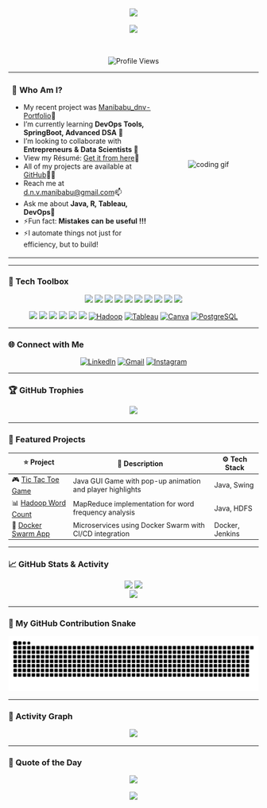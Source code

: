<!-- 🌈 Stylish and Interactive GitHub Profile README for Manibabu DNV -->
<img src="https://user-images.githubusercontent.com/74038190/212284115-f47cd8ff-2ffb-4b04-b5bf-4d1c14c0247f.gif" width="100%" height="1" align="center" />
<!-- Name Badge -->
<p align="center">
  <img src="https://img.shields.io/badge/Hey%20I'm%20Manibabu%20DNV-✨-blueviolet?style=for-the-badge&logo=github&logoColor=white" />
</p>

<!-- Typing SVG Animation -->
<p align="center">
  <img src="https://github.com/manibabu-dnv/manibabu-dnv/blob/main/download.svg" />
</p>
<img src="https://user-images.githubusercontent.com/74038190/212284115-f47cd8ff-2ffb-4b04-b5bf-4d1c14c0247f.gif" width="100%" height="1" align="center" />
<!-- Profile View Counter -->
<p align="center">
  <img src="https://komarev.com/ghpvc/?username=manibabu-dnv&label=Profile%20Views&color=2ECf49&style=flat" alt="Profile Views" width="120" height="20" />
</p>


<table>
  <tr>
    <!-- Text Column -->
    <td width="60%" valign="top">
      <h3>🚀 Who Am I?</h3>
      <ul>
        <li> My recent project was <a href="https://github.com/manibabu-dnv/manibabu-dnv">Manibabu_dnv-Portfolio</a>🔭</li>
      <li> I’m currently learning <b> DevOps Tools, SpringBoot, Advanced DSA 🌱</b></li>
      <li> I’m looking to collaborate with <b> Entrepreneurs & Data Scientists 👯</b></li>
         <li> View my Résumé: <a href="https://5bc15fbc-58d2-4bac-a63c-71481c9ef482.filesusr.com/ugd/3b9637_f36554aa2a4f4b47992f4c840ffda698.pdf"> Get it from here</a>📄</li>
      <li> All of my projects are available at <a href="https://github.com/Satish-970">GitHub</a>👨‍💻</li>
      <!---<li>📝 I regularly write articles on <a href="https://satishportfolio.blogspot.com/">My Blog</a></li>--->
      <li> Reach me at <a href="mailto:d.n.v.manibabu@gmail.com">d.n.v.manibabu@gmail.com</a>📫</li>
        <li>Ask me about <b>Java, R, Tableau, DevOps💬</b></li>
      <li>⚡Fun fact: <b>Mistakes can be useful !!!</b></li>
      <li>⚡I automate things not just for efficiency, but to build!</li>
      </ul>
    </td>
    <!-- GIF Column -->
    <td width="40%" align="center">
      <img src="https://media.giphy.com/media/qgQUggAC3Pfv687qPC/giphy.gif" width="100%" height="260" alt="coding gif" />
    </td>
  </tr>
</table>

---

### 🧰 Tech Toolbox

<p align="center">
  <a href="https://en.wikipedia.org/wiki/Java_(programming_language)" target="_blank"><img src="https://skillicons.dev/icons?i=java" /></a>
  <a href="https://en.wikipedia.org/wiki/Python_(programming_language)" target="_blank"><img src="https://skillicons.dev/icons?i=python" /></a>
  <a href="https://en.wikipedia.org/wiki/C%2B%2B" target="_blank"><img src="https://skillicons.dev/icons?i=cpp" /></a>
  <a href="https://en.wikipedia.org/wiki/HTML" target="_blank"><img src="https://skillicons.dev/icons?i=html" /></a>
  <a href="https://en.wikipedia.org/wiki/CSS" target="_blank"><img src="https://skillicons.dev/icons?i=css" /></a>
  <a href="https://en.wikipedia.org/wiki/MySQL" target="_blank"><img src="https://skillicons.dev/icons?i=mysql" /></a>
  <a href="https://en.wikipedia.org/wiki/Git" target="_blank"><img src="https://skillicons.dev/icons?i=git" /></a>
  <a href="https://en.wikipedia.org/wiki/Docker_(software)" target="_blank"><img src="https://skillicons.dev/icons?i=docker" /></a>
  <a href="https://en.wikipedia.org/wiki/Kubernetes" target="_blank"><img src="https://skillicons.dev/icons?i=kubernetes" /></a>
  <a href="https://en.wikipedia.org/wiki/Linux" target="_blank"><img src="https://skillicons.dev/icons?i=linux" /></a>
</p>

<p align="center">
  <a href="https://en.wikipedia.org/wiki/Visual_Studio_Code" target="_blank"><img src="https://skillicons.dev/icons?i=vscode" /></a>
  <a href="https://en.wikipedia.org/wiki/Eclipse_(software)" target="_blank"><img src="https://skillicons.dev/icons?i=eclipse" /></a>
  <a href="https://en.wikipedia.org/wiki/GitHub" target="_blank"><img src="https://skillicons.dev/icons?i=github" /></a>
  <a href="https://en.wikipedia.org/wiki/Figma_(software)" target="_blank"><img src="https://skillicons.dev/icons?i=figma" /></a>
  <a href="https://en.wikipedia.org/wiki/Adobe_Photoshop" target="_blank"><img src="https://skillicons.dev/icons?i=photoshop" /></a>
  <a href="https://en.wikipedia.org/wiki/Jenkins_(software)" target="_blank"><img src="https://skillicons.dev/icons?i=jenkins" /></a>
  <a href="https://en.wikipedia.org/wiki/Apache_Hadoop" target="_blank"><img src="https://cdn.jsdelivr.net/gh/devicons/devicon/icons/hadoop/hadoop-original.svg" width="48" height="48" alt="Hadoop" /></a>
  <a href="https://en.wikipedia.org/wiki/Tableau_Software" target="_blank"><img src="https://img.icons8.com/color/48/000000/tableau-software.png" width="48" height="48" alt="Tableau" /></a>
  <a href="https://en.wikipedia.org/wiki/Canva" target="_blank"><img src="https://img.icons8.com/color/48/000000/canva.png" width="48" height="48" alt="Canva" /></a>
  <a href="https://en.wikipedia.org/wiki/PostgreSQL" target="_blank"><img src="https://cdn.jsdelivr.net/gh/devicons/devicon/icons/postgresql/postgresql-original.svg" width="48" height="48" alt="PostgreSQL" /></a>
</p>

---

### 🌐 Connect with Me

<p align="center">
  <a href="https://linkedin.com/in/manibabu-dnv" target="_blank"><img src="https://img.icons8.com/color/48/000000/linkedin.png" width="70" alt="LinkedIn" /></a>
  <a href="mailto:d.n.v.manibabu@gmail.com"><img src="https://img.icons8.com/color/48/000000/gmail-new.png" width="70" alt="Gmail" /></a>
  <a href="https://instagram.com/mbixel.design" target="_blank"><img src="https://img.icons8.com/color/48/000000/instagram-new--v1.png" width="70" alt="Instagram" /></a>
</p>

---

### 🏆 GitHub Trophies

<p align="center">
  <img src="https://github-profile-trophy.vercel.app/?username=manibabu-dnv&theme=gruvbox&column=7&margin-w=15&title=Stars,Experience,Followers,Repositories,Commits,PullRequest,MultiLanguage,Reviews,Contributed" />
</p>

---

### 🚀 Featured Projects

<div align="center">

| ⭐ Project | 🚀 Description | ⚙️ Tech Stack |
|----------|----------------|---------------|
| 🎮 [Tic Tac Toe Game](https://github.com/manibabu-dnv/tic-tac-toe) | Java GUI Game with pop-up animation and player highlights | Java, Swing |
| 📊 [Hadoop Word Count](https://github.com/manibabu-dnv/hadoop-wordcount) | MapReduce implementation for word frequency analysis | Java, HDFS |
| 🐳 [Docker Swarm App](https://github.com/manibabu-dnv/docker-swarm-app) | Microservices using Docker Swarm with CI/CD integration | Docker, Jenkins |

</div>

---

### 📈 GitHub Stats & Activity

<div align="center">
  <img src="https://github-readme-stats.vercel.app/api?username=manibabu-dnv&show_icons=true&theme=radical" height="170" />
  <img src="https://github-readme-stats.vercel.app/api/top-langs/?username=manibabu-dnv&layout=compact&theme=radical" height="170"/>
</div>

<div align="center">
  <img src="https://streak-stats.demolab.com/?user=manibabu-dnv&theme=tokyonight" height="170"/>
</div>


---

### 🐍 My GitHub Contribution Snake

<picture>
  <source media="(prefers-color-scheme: dark)" srcset="https://raw.githubusercontent.com/manibabu-dnv/manibabu-dnv/output/github-snake-dark.svg" />
  <source media="(prefers-color-scheme: light)" srcset="https://raw.githubusercontent.com/manibabu-dnv/manibabu-dnv/output/github-snake.svg" />
  <img alt="github-snake" src="https://raw.githubusercontent.com/manibabu-dnv/manibabu-dnv/output/github-snake.svg" />
</picture>

---

### 🎨 Activity Graph

<p align="center">
 <img src="https://github-readme-activity-graph.vercel.app/graph?username=manibabu-dnv&theme=react&area=true&area_color=FF00FF&color=00FFFF&point=FFFFFF&line=00FFD1" />
</p>

---

### 💬 Quote of the Day

<p align="center">
  <img src="https://quotes-github-readme.vercel.app/api?type=horizontal&theme=radical" />
</p>

<p align="center">
  <img src="https://capsule-render.vercel.app/api?type=waving&color=0:FF00FF,100:00FFFF&height=100&section=footer&text=⚡%20Built%20by%20Manibabu%20DNV&fontAlign=center&fontColor=FFFFFF&fontSize=18" />
</p>
